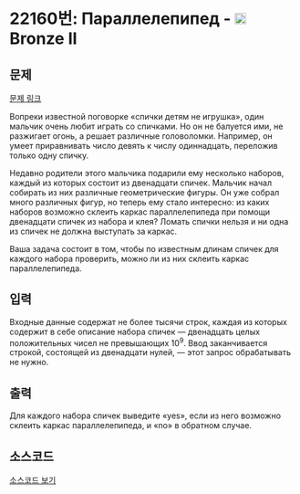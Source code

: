 # 22160번: Параллелепипед - <img src="https://static.solved.ac/tier_small/4.svg" style="height:20px" /> Bronze II

<!-- performance -->

<!-- 문제 제출 후 깃허브에 푸시를 했을 때 제출한 코드의 성능이 입력될 공간입니다.-->

<!-- end -->

## 문제

[문제 링크](https://boj.kr/22160)


<p>Вопреки известной поговорке «спички детям не игрушка», один мальчик очень любит играть со спичками. Но он не балуется ими, не разжигает огонь, а решает различные головоломки. Например, он умеет приравнивать число девять к числу одиннадцать, переложив только одну спичку.</p>

<p>Недавно родители этого мальчика подарили ему несколько наборов, каждый из которых состоит из двенадцати спичек. Мальчик начал собирать из них различные геометрические фигуры. Он уже собрал много различных фигур, но теперь ему стало интересно: из каких наборов возможно склеить каркас параллелепипеда при помощи двенадцати спичек из набора и клея? Ломать спички нельзя и ни одна из спичек не должна выступать за каркас.</p>

<p>Ваша задача состоит в том, чтобы по известным длинам спичек для каждого набора проверить, можно ли из них склеить каркас параллелепипеда.</p>



## 입력


<p>Входные данные содержат не более тысячи строк, каждая из которых содержит в себе описание набора спичек — двенадцать целых положительных чисел не превышающих 10<sup>9</sup>. Ввод заканчивается строкой, состоящей из двенадцати нулей, — этот запрос обрабатывать не нужно.</p>



## 출력


<p>Для каждого набора спичек выведите «yes», если из него возможно склеить каркас параллелепипеда, и «no» в обратном случае.</p>



## 소스코드

[소스코드 보기](Параллелепипед.py)